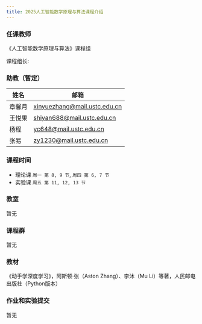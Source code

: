 ```yaml
---
title: 2025人工智能数学原理与算法课程介绍
---
```


### 任课教师

《人工智能数学原理与算法》课程组

课程组长: 

### 助教（暂定）

| 姓名   | 邮箱                           |
| ------ | ------------------------------ |
| 章馨月 | xinyuezhang@mail.ustc.edu.cn |
| 王悦果 | shiyan688@mail.ustc.edu.cn |
| 杨程 | yc648@mail.ustc.edu.cn |
| 张易 | zy1230@mail.ustc.edu.cn |

### 课程时间

- 理论课 `周一 第 8, 9 节`, `周四 第 6, 7 节`
- 实验课 `周五 第 11, 12, 13 节`

### 教室

暂无

### 课程群

暂无

### 教材

《动手学深度学习》，阿斯顿·张（Aston Zhang）、李沐（Mu Li）等著，人民邮电出版社（Python版本）

### 作业和实验提交

暂无
